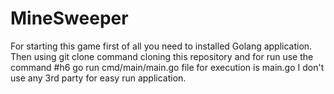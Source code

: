 # MineSweeper
For starting this game first of all you need to installed Golang application.
Then using git clone command cloning this repository and for run use the command
#h6 go run cmd/main/main.go
file for execution is main.go
I don't use any 3rd party for easy run application.
